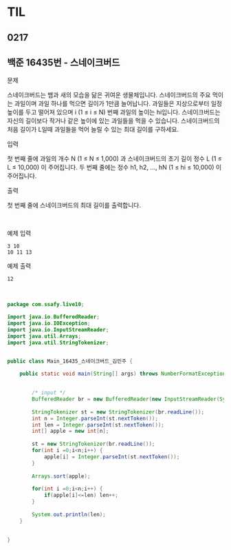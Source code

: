 # TIL

## 0217

## 백준 16435번 - 스네이크버드<br>

문제 <br>

스네이크버드는 뱀과 새의 모습을 닮은 귀여운 생물체입니다.
스네이크버드의 주요 먹이는 과일이며 과일 하나를 먹으면 길이가 1만큼 늘어납니다.
과일들은 지상으로부터 일정 높이를 두고 떨어져 있으며 i (1 ≤ i ≤ N) 번째 과일의 높이는 hi입니다.
스네이크버드는 자신의 길이보다 작거나 같은 높이에 있는 과일들을 먹을 수 있습니다.
스네이크버드의 처음 길이가 L일때 과일들을 먹어 늘릴 수 있는 최대 길이를 구하세요.

입력

첫 번째 줄에 과일의 개수 N (1 ≤ N ≤ 1,000) 과 스네이크버드의 초기 길이 정수 L (1 ≤ L ≤ 10,000) 이 주어집니다.
두 번째 줄에는 정수 h1, h2, ..., hN (1 ≤ hi ≤ 10,000) 이 주어집니다.

출력

첫 번째 줄에 스네이크버드의 최대 길이를 출력합니다.

<br>

예제 입력
```
3 10
10 11 13
```
예제 출력
```
12
```
<br>



```java
package com.ssafy.live10;

import java.io.BufferedReader;
import java.io.IOException;
import java.io.InputStreamReader;
import java.util.Arrays;
import java.util.StringTokenizer;


public class Main_16435_스네이크버드_김민주 {

	public static void main(String[] args) throws NumberFormatException, IOException {
		
		
		/* input */
		BufferedReader br = new BufferedReader(new InputStreamReader(System.in));
	
		StringTokenizer st = new StringTokenizer(br.readLine());
		int n = Integer.parseInt(st.nextToken());
		int len = Integer.parseInt(st.nextToken());
		int[] apple = new int[n];
		
		st = new StringTokenizer(br.readLine());
		for(int i =0;i<n;i++) {
			apple[i] = Integer.parseInt(st.nextToken());
		}
		
		Arrays.sort(apple);
		
		for(int i =0;i<n;i++) {
			if(apple[i]<=len) len++;
		}
		
		System.out.println(len);
	}
	
	
}


```
